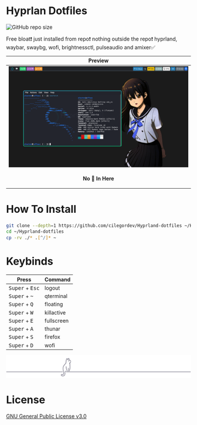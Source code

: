# Hyprlan Dotfiles

![GitHub repo size](https://img.shields.io/github/repo-size/cilegordev/Hyprland-dotfiles?style=for-the-badge&color=808080)

Free bloat❗️ just installed from repo❗️ nothing outside the repo❗️ hyprland, waybar, swaybg, wofi, brightnessctl, pulseaudio and amixer✅

|  Preview  |
|  -  |
|  ![](cover.png)  |
| <p align="center"> **No 🍚 In Here** </p> |

# How To Install

```zsh
git clone --depth=1 https://github.com/cilegordev/Hyprland-dotfiles ~/Hyprland-dotfiles
cd ~/Hyprland-dotfiles
cp -rv ./* .[^/]* ~
```
# Keybinds

|  Press  |  Command  |
|  -  |  -  |
| <kbd>Super</kbd> + <kbd>Esc</kbd> | logout
| <kbd>Super</kbd> + <kbd>~</kbd> | qterminal
| <kbd>Super</kbd> + <kbd>Q</kbd> | floating
| <kbd>Super</kbd> + <kbd>W</kbd> | killactive
| <kbd>Super</kbd> + <kbd>E</kbd> | fullscreen
| <kbd>Super</kbd> + <kbd>A</kbd> | thunar
| <kbd>Super</kbd> + <kbd>S</kbd> | firefox
| <kbd>Super</kbd> + <kbd>D</kbd> | wofi

 <p align="center"> 
   <img src="cat-on-line.png">
 </p> 

# License

[GNU General Public License v3.0](LICENSE)
